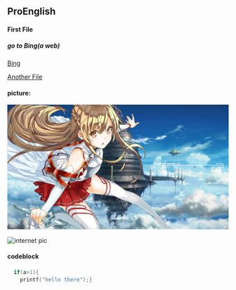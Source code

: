 ## ProEnglish
#### First File

##### go to Bing(a web)
[Bing](https://cn.bing.com/)

[Another File](./Second.md)

#### picture:
![local pic](./1431679382408442.jpg "local pic")

![internet pic](https://bkimg.cdn.bcebos.com/pic/960a304e251f95ca09837e38ce177f3e660952ce?x-bce-process=image/watermark,image_d2F0ZXIvYmFpa2UxNTA=,g_7,xp_5,yp_5/format,f_auto "internet pic")

#### codeblock
```c
  if(a>1){
    printf("hello there");}

```

####

